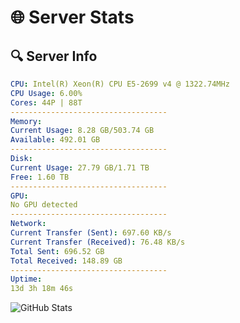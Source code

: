 # 🌐 Server Stats
## 🔍 Server Info
```yaml
CPU: Intel(R) Xeon(R) CPU E5-2699 v4 @ 1322.74MHz
CPU Usage: 6.00%
Cores: 44P | 88T
-----------------------------------
Memory:
Current Usage: 8.28 GB/503.74 GB
Available: 492.01 GB
-----------------------------------
Disk:
Current Usage: 27.79 GB/1.71 TB
Free: 1.60 TB
-----------------------------------
GPU:
No GPU detected
-----------------------------------
Network:
Current Transfer (Sent): 697.60 KB/s
Current Transfer (Received): 76.48 KB/s
Total Sent: 696.52 GB
Total Received: 148.89 GB
-----------------------------------
Uptime:
13d 3h 18m 46s
```
![GitHub Stats](https://img.shields.io/badge/Updated-2025-05-02_20:27:34-blue)